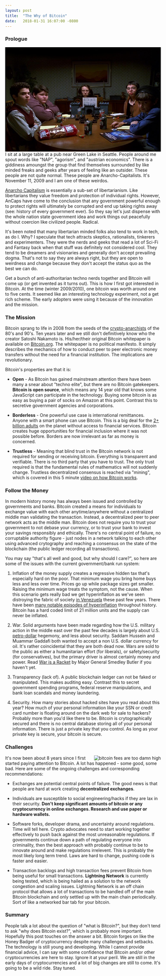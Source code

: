 ```yaml
---
layout: post
title:  "The Why of Bitcoin"
date:   2018-01-31 16:07:00 -0800
---
```


### Prologue

<img class="image-inline-right" src="/assets/images/geeks.jpg" align="right" alt="geeks sitting around a dnd table" title="Freaks and Geeks"/>
I sit at a large table at a pub near Green Lake in Seattle. People around me spout words like "NAP", "agorism", and "austrian economics". There is a giddiness amoungst the group that find themselves surrounded by like minded freaks and geeks after years of feeling like an outsider. These people are not quite normal. These people are Anarcho-Capitalists. It's November 11, 2009 and I am one of these weirdos.

[Anarcho Capitalism](https://en.wikipedia.org/wiki/Anarcho-capitalism) is essentially a sub-set of libertarianism. Like libertarians they value freedom and protection of individual rights. However, AnCaps have come to the conclusion that any government powerful enough to protect rights will ultimately be corrupted and end up taking rights away (see: history of every government ever). So they say let's just dispense with the whole nation state government idea and work things out peacefully without coercion like civilized people. Radical.

It's been noted that many libertarian minded folks also tend to work in tech, as do I. Why? I speculate that tech attracts skeptics, rationalists, tinkerers and experimenters. They were the nerds and geeks that read a lot of Sci-Fi and Fantasy back when that stuff was definitely not considered cool. They tend to be dreamers and visionaries and generally don't accept prevailing dogma. That's not to say they are always right, but they are open to weirdness and change because they don't accept the status quo as the best we can do.

Get a bunch of anti-authoritarian techno nerds together and Bitcoin will come up (or get invented as it turns out). This is how I first got interested in Bitcoin. At the time (winter 2009/2010), one bitcoin was worth around one to five cents. It seemed like an interesting technology experiment, not a get rich scheme. The early adopters were using it because of the innovation and the mission.

### The Mission

Bitcoin sprang to life in 2008 from the seeds of the [crypto-anarchists](https://en.wikipedia.org/wiki/Crypto-anarchism) of the 80's and 90's. Ten years later and we still don't definitively know who the creator Satoshi Nakamoto is. His/her/their original Bitcoin whitepaper is available on [Bitcoin.org](https://bitcoin.org/en/bitcoin-paper). The whitepaper is no political manifesto. It simply describes the mechanics of how to conduct peer to peer electronic money transfers without the need for a financial institution. The implications are revolutionary. 

Bitcoin's properties are that it is:

* **Open** - As Bitcoin has gained mainstream attention there have been many a snear about "techno elite", but there are no Bitcoin gatekeepers. **Bitcoin is open source**, which means any 14 year old that knows some JavaScript can participate in the technology. Buying some bitcoin is as easy as buying a pair of socks on Amazon at this point. Contrast this to secretive government agencies and corporations.

* **Borderless** - One powerful use case is international remittances. Anyone with a smart phone can use Bitcoin. This is a big deal for the [2+ billion adults](http://www.worldbank.org/en/programs/globalfindex/overview) on the planet without access to financial services. Bitcoin creates huge opportunities for financial inclusion where it was not possible before. Borders are now irrelevant as far as money is concerned.

* **Trustless** - Meaning that blind trust in the Bitcoin network is not required for sending or receiving bitcoin. Everything is transparent and verifiable. There is no third party that you have to trust. The only trust required is that the fundamental rules of mathematics will not suddenly change. Trustless decentralized consensus is reached via "mining", which is covered in this 5 minute [video on how Bitcoin works](https://youtu.be/l9jOJk30eQs).

### Follow the Money

In modern history money has always been issued and controlled by governments and banks. Bitcoin created a means for individuals to exchange value with each other anytime/anywhere without a centralized middle man validating the transaction. Instead, a decentralized peer to peer network acts as the middle man. Bitcoin does not require you to trust your government to not debase your currency, or to trust your bank to invest your savings responsibly and ethically. There's no central point of failure, no corruptable authority figure - just nodes in a network talking to each other using advanced crytography and reaching a consensus on the state of the blockchain (the public ledger recording all transactions).

You may say "that's all well and good, but why should I care?", so here are some of the issues with the current government/bank run system: 

1. Inflation of the money supply creates a regressive hidden tax that's especially hard on the poor. That minimum wage you bring home buys less and less over time. Prices go up while package sizes get smaller. Raising the minimum wage treats the symptom, not the cause. When this scenario gets really bad we get hyperinflation as we've seen distroying the fabric of society [in Venezuela](https://www.nytimes.com/2017/12/02/world/americas/venezuela-nicholas-maduro-inflation-hyperinflation.html) these past few years. There have been [many notable episodes of hyperinflation](https://en.wikipedia.org/wiki/Hyperinflation#Notable_hyperinflationary_episodes) throughout history. Bitcoin has a hard coded limit of 21 million units and the supply can never be inflated.

2. War. Solid arguments have been made regarding how the U.S. military action in the middle east over the past few decades is largely about U.S. [petro-dollar](https://www.investopedia.com/terms/p/petrodollars.asp) hegemony, and less about security. Saddam Hussein and Muammar Gaddafi both wanted to accept a non U.S. dollar currency for oil. It's rather coincidental that they are both dead now. Wars are sold to the public as either a humanitarian effort (for liberals), or safety/security (for conservatives), but the primary driver is almost certainly money and power. Read [War is a Racket](https://www.ratical.org/ratville/CAH/warisaracket.html) by Major General Smedley Butler if you haven't yet.

3. Transparency (lack of). A public blockchain ledger can not be faked or manipulated. This makes auditing easy. Contrast this to secret  government spending programs, federal reserve manipulations, and bank loan scandals and money laundering.

4. Security. How many stories about hacked sites have you read about this year? How much of your personal information like your SSN or credit card number is floating around on the dark web for sale to hackers? Probably more than you'd like there to be. Bitcoin is crytographically secured and there is no central database storing all of your personal information. There is just a private key that you control. As long as your private key is secure, your bitcoin is secure.

### Challenges

<img class="image-inline-right" src="https://i.imgflip.com/23d8tl.jpg" align="right" alt="bitcoin fees are too damn high" title="too damn high meme from imgflip.com"/>
It's now been about 8 years since I first started paying attention to Bitcoin. A lot has happened - some good, some bad. Here are some of the ongoing challenges and corresponding recommendations:

* Exchanges are potential central points of failure. The good news is that people are hard at work creating **decentralized exchanges**.

* Individuals are susceptible to social engineering/hacks if they are lax in their security. **Don't keep significant amounts of bitcoin or any cryptocurrency in online exchanges. Research and use paper or hardware wallets.**

* Software forks, developer drama, and uncertainty around regulations. Time will tell here. Crypto advocates need to start working together effectively to push back against the most unreasonable regulations. If governments continue down a path of regulating everyone into criminality, then the best approach with probably continue to be to innovate around and make regulations irrelevent. This is probably the most likely long term trend. Laws are hard to change, pushing code is faster and easier.

* Transaction backlogs and high transaction fees prevent Bitcoin from being useful for small transactions. **Lightning Network** is currently being tested, which is being hailed as a solution to the network congestion and scaling issues. Lightning Network is an off chain protocol that allows a lot of transactions to be handled off of the main Bitcoin blockchain and only settled up with the main chain periodically. Sort of like a networked bar tab for your bitcoin.

### Summary

People talk a lot about the question of "what is Bitcoin?", but they don't tend to ask "why does Bitcoin exist?", which is probably more important. Hopefully this post touches on the answer a bit. Bitcoin forges on like the Honey Badger of cryptocurrency despite many challenges and setbacks. The technology is still young and developing. While I cannot provide financial advice, I can say with some confidence that Bitcoin and/or other cryptocurrencies are here to stay. Ignore it at your peril. We are still in the early days of cryptocurrencies and a lot of big changes are still to come. It's going to be a wild ride. Stay tuned.
